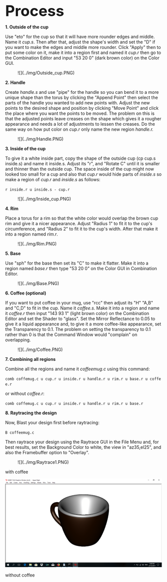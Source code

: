 <font size="10"> <b>Process</b> </font>

<b>1. Outside of the cup</b>

Use "eto" for the cup so that it will have more rounder edges and
middle. Name it <i>cup.s</i>. Then after that, adjust the shape's width
and set the "D" if you want to make the edges and middle more rounder.
Click "Apply" then to put some color on it, make it into a region first
and named it <i>cup.r</i> then go to the Combination Editor and input
"53 20 0" (dark brown color) on the Color GUI.

<figure>
![](../img/Outside_cup.PNG)
</figure>

<b>2. Handle</b>

Create <i>handle.s</i> and use "pipe" for the handle so you can bend it
to a more unique shape than the torus by clicking the "Append Point"
then select the parts of the handle you wanted to add new points with.
Adjust the new points to the desired shape and position by clicking
"Move Point" and click the place where you want the points to be moved.
The problem on this is that the adjusted points leave creases on the
shape which gives it a rougher appearance and needs a lot of adjustments
to lessen the creases. Do the same way on how put color on <i>cup.r</i>
only name the new region <i>handle.r.</i>

<figure>
![](../img/Handle.PNG)
</figure>

<b>3. Inside of the cup</b>

To give it a white inside part, copy the shape of the outside cup (cp
cup.s inside.s) and name it inside.s. Adjust its "r", and "Rotate C"
until it is smaller and thinner than the outside cup. The space inside
of the cup might now looked too small for a cup and also that
<i>cup.r</i> would hide parts of <i>inside.s</i> so make a region of
<i>cup.r</i> and <i>inside.s</i> as follows:

`r inside.r u inside.s - cup.r`

<figure>
![](../img/Inside_cup.PNG)
</figure>

<b>4. Rim</b>

Place a torus for a rim so that the white color would overlap the brown
cup rim and give it a nicer appearance. Adjust "Radius 1" to fit it to
the cup's circumference, and "Radius 2" to fit it to the cup's width.
After that make it into a region named <i>rim.r</i>.

<figure>
![](../img/Rim.PNG)
</figure>

<b>5. Base</b>

Use "sph" for the base then set its "C" to make it flatter. Make it into
a region named <i>base.r</i> then type "53 20 0" on the Color GUI in
Combination Editor.

<figure>
![](../img/Base.PNG)
</figure>

<b>6. Coffee (optional)</b>

If you want to put coffee in your mug, use "rcc" then adjust its "H"
"A,B" and "C,D" to fit in the cup. Name it <i>coffee.s</i>. Make it into
a region and name it <i>coffee.r</i> then input "143 93 1" (light brown
color) on the Combination Editor and set the Shader to "glass". Set the
Mirror Reflectance to 0.05 to give it a liquid appearance and, to give
it a more coffee-like appearance, set the Transparency to 0.1. The
problem on setting the transparency to 0.1 rather than 0 is that the
Command Window would "complain" on overlapping.

<figure>
![](../img/Coffee.PNG)
</figure>

<b>7. Combining all regions</b>

Combine all the regions and name it <i>coffeemug.c</i> using this
command:

`comb coffemug.c u cup.r u inside.r u handle.r u rim.r u base.r u coffee.r`

or without <i>coffee.r</i>:

`comb coffemug.c u cup.r u inside.r u handle.r u rim.r u base.r`

<b>8. Raytracing the design</b>

Now, Blast your design first before raytracing:

`B coffeemug.c`

Then raytrace your design using the Raytrace GUI in the File Menu and,
for best results, set the Background Color to white, the view in
"az35,el25", and also the Framebuffer option to "Overlay".

<figure>
![](../img/Raytrace1.PNG)
</figure>

with coffee

![](../img/Raytrace2.PNG)

without coffee

